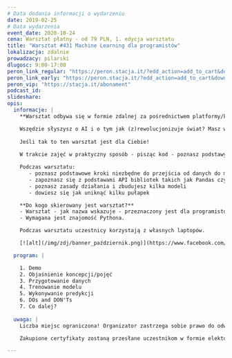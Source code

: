 ```yaml
---
# Data dodania informacji o wydarzeniu
date: 2019-02-25
# Data wydarzenia
event_date: 2020-10-24
cena: Warsztat płatny - od 79 PLN, 1. edycja warsztatu
title: "Warsztat #431 Machine Learning dla programistów"
lokalizacja: zdalnie
prowadzacy: pilarski
dlugosc: 9:00-17:00
peron_link_regular: "https://peron.stacja.it/?edd_action=add_to_cart&download_id=3445&edd_options[price_id]=1"
peron_link_early: "https://peron.stacja.it/?edd_action=add_to_cart&download_id=3445&edd_options[price_id]=2"
peron_vip: "https://stacja.it/abonament"
podcast_id:
slideshare:
opis:
  informacje: |
    **Warsztat odbywa się w formie zdalnej za pośrednictwem platformy/komunikatora online, z wykorzystaniem dźwięku, obrazu z kamery, udostępniania ekranu komputera prowadzącego i uczestników.** 

    Wszędzie słyszysz o AI i o tym jak (z)rewolucjonizuje świat? Masz wrażenie że mimo że każdy o tym mówi to nie do końca wiadomo czym są te całe modele? Najłatwiej zrozumieć Ci nowe pojęcia przez kod? 
    
    Jeśli tak to ten warsztat jest dla Ciebie!
    
    W trakcie zajęć w praktyczny sposób - pisząc kod - poznasz podstawy niezbędne do przygotowania danych i trenowania własnych modeli, jak również połączysz abstrakcyjne pojęcia z konkretnymi funkcjami i klasami. Zajrzyj za zasłonę hype'u i przekonaj się że poznanie kilku narzędzi i zasad może otworzyć wachlarz nowych możliwości i ciekawych wyzwań

    Podczas warsztatu:
       - poznasz podstawowe kroki niezbędne do przejścia od danych do modelu
       - zapoznasz się z podstawami API bibliotek takich jak Pandas czy Scikit-learn
       - poznasz zasady działania i zbudujesz kilka modeli
       - dowiesz się jak uniknąć kilku pułapek

    **Do kogo skierowany jest warsztat?** 
    - Warsztat - jak nazwa wskazuje - przeznaczony jest dla programistów :) 
    - Wymagana jest znajomość Pythona.

    Podczas warsztatu uczestnicy korzystają z własnych laptopów. 

    [![alt](/img/zdj/banner_październik.png)](https://www.facebook.com/StacjaIT)

  program: |

    1. Demo 
    2. Objaśnienie koncepcji/pojęć
    3. Przygotowanie danych
    4. Trenowanie modelu
    5. Wykonywanie predykcji
    6. DOs and DON'Ts
    7. Co dalej?
  
  uwaga: |
    Liczba miejsc ograniczona! Organizator zastrzega sobie prawo do odwołania wydarzenia w przypadku niezgłoszenia się minimalnej liczby uczestników.

    Zakupione certyfikaty zostaną przesłane uczestnikom w formie elektoronicznej po warsztacie. Jeśli chcesz otrzymać zakupiony certyfikat w formie papierowej, zgłoś to mailowo na adres kontakt@stacja.it.

---
```

